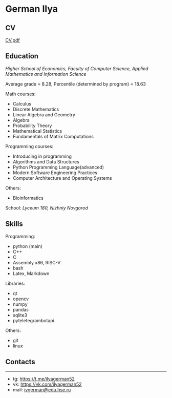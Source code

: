 # German Ilya

## CV

[CV.pdf](CV.pdf)

## Education

_Higher School of Economics,_
_Faculty of Computer Science, Applied Mathematics and Information Science_

Average grade = 8.28, Percentile (determined by program) = 18.63

Math courses:
- Calculus
- Discrete Mathematics
- Linear Algebra and Geometry
- Algebra
- Probability Theory
- Mathematical Statistics
- Fundamentals of Matrix Computations

Programming courses:
- Introducing in programming
- Algorithms and Data Structures
- Python Programming Language(advanced)
- Modern Software Engineering Practices
- Computer Architecture and Operating Systems

Others:
- Bioinformatics

School:
_Lyceum 180, Nizhniy Novgorod_


## Skills

Programming:
- python (main)
- C++
- C
- Assembly x86, RISC-V
- bash
- Latex, Markdown

Libraries:
- qt
- opencv
- numpy
- pandas
- sqlite3
- pyteletegrambotapi

Others:
- git
- linux
## Contacts

---

- tg: https://t.me/ilyagerman52
- vk: https://vk.com/ilyagerman52
- mail: ivgerman@edu.hse.ru
